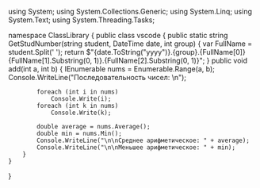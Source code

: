 using System;
using System.Collections.Generic;
using System.Linq;
using System.Text;
using System.Threading.Tasks;

namespace ClassLibrary
{
    public class vscode
    {
        public static string GetStudNumber(string student, DateTime date, int group)
        {
            var FullName = student.Split(' ');
            return $"{date.ToString("yyyy")}.{group}.{FullName[0]} {FullName[1].Substring(0, 1)}.{FullName[2].Substring(0, 1)}";
        }
        public void add(int a, int b)
        {
            IEnumerable<int> nums = Enumerable.Range(a, b);
            Console.WriteLine("Последовательность чисел: \n");

            foreach (int i in nums)
                Console.Write(i);
            foreach (int k in nums)
                Console.Write(k);

            double average = nums.Average();
            double min = nums.Min();
            Console.WriteLine("\n\nСреднее арифметическое: " + average);
            Console.WriteLine("\n\nМеньшее арифметическое: " + min);
        }
    }
}
